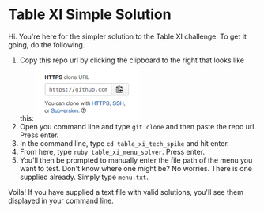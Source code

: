 # Table XI Simple Solution

Hi. You're here for the simpler solution to the Table XI challenge. To get it going, do the following.

1. Copy this repo url by clicking the clipboard to the right that looks like this: ![Cloning Example](clone.png)
2. Open you command line and type ```git clone``` and then paste the repo url. Press enter.
3. In the command line, type ```cd table_xi_tech_spike``` and hit enter.
4. From here, type ```ruby table_xi_menu_solver```. Press enter.
5. You'll then be prompted to manually enter the file path of the menu you want to test. Don't know where one might be? No worries. There is one supplied already. Simply type ```menu.txt```.

Voila! If you have supplied a text file with valid solutions, you'll see them displayed in your command line.
